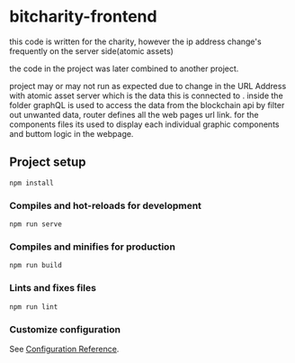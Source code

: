 # bitcharity-frontend
this code is written for the charity, however the ip address change's frequently on the server side(atomic assets)

the code in the project was later combined to another project. 

project may or may not run as expected due to change in the URL Address with atomic asset server which is the data this is connected to . inside the folder graphQL is used to access the data from the blockchain api by filter out unwanted data, router defines all the web pages url link. for the components files its used to display each individual graphic components and buttom logic in the webpage. 
## Project setup
```
npm install
```

### Compiles and hot-reloads for development
```
npm run serve
```

### Compiles and minifies for production
```
npm run build
```

### Lints and fixes files
```
npm run lint
```

### Customize configuration
See [Configuration Reference](https://cli.vuejs.org/config/).
